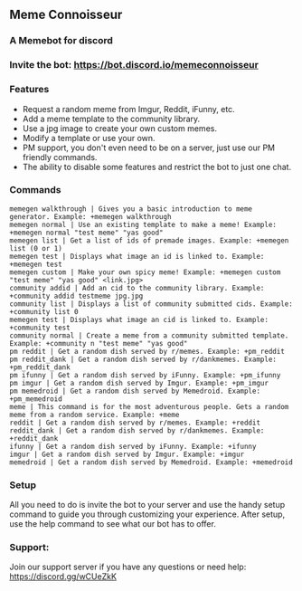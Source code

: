 ## Meme Connoisseur
### A Memebot for discord

### Invite the bot: https://bot.discord.io/memeconnoisseur

### Features
   * Request a random meme from Imgur, Reddit, iFunny, etc.
   * Add a meme template to the community library.
   * Use a jpg image to create your own custom memes.
   * Modify a template or use your own.
   * PM support, you don't even need to be on a server, just use our PM friendly commands.
   * The ability to disable some features and restrict the bot to just one chat.

### Commands
```
memegen walkthrough | Gives you a basic introduction to meme generator. Example: +memegen walkthrough
memegen normal | Use an existing template to make a meme! Example: +memegen normal "test meme" "yas good"
memegen list | Get a list of ids of premade images. Example: +memegen list (0 or 1)
memegen test | Displays what image an id is linked to. Example: +memegen test
memegen custom | Make your own spicy meme! Example: +memegen custom "test meme" "yas good" <link.jpg>
community addid | Add an cid to the community library. Example: +community addid testmeme jpg.jpg
community list | Displays a list of community submitted cids. Example: +community list 0
memegen test | Displays what image an cid is linked to. Example: +community test
community normal | Create a meme from a community submitted template. Example: +community n "test meme" "yas good"
pm reddit | Get a random dish served by r/memes. Example: +pm_reddit
pm reddit_dank | Get a random dish served by r/dankmemes. Example: +pm_reddit_dank
pm ifunny | Get a random dish served by iFunny. Example: +pm_ifunny
pm imgur | Get a random dish served by Imgur. Example: +pm_imgur
pm memedroid | Get a random dish served by Memedroid. Example: +pm_memedroid
meme | This command is for the most adventurous people. Gets a random meme from a random service. Example: +meme
reddit | Get a random dish served by r/memes. Example: +reddit
reddit_dank | Get a random dish served by r/dankmemes. Example: +reddit_dank
ifunny | Get a random dish served by iFunny. Example: +ifunny
imgur | Get a random dish served by Imgur. Example: +imgur
memedroid | Get a random dish served by Memedroid. Example: +memedroid
```

### Setup
All you need to do is invite the bot to your server and use the handy setup command to guide you through customizing your experience. After setup, use the help command to see what our bot has to offer.

### Support:
Join our support server if you have any questions or need help: https://discord.gg/wCUeZkK
